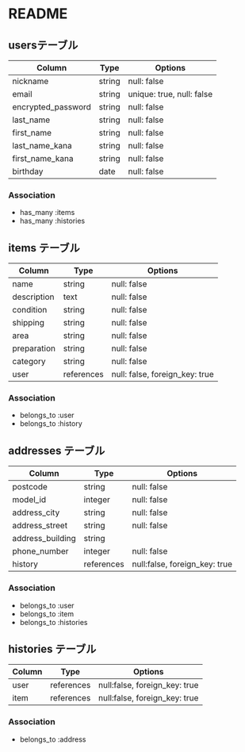 # README

## usersテーブル

| Column               | Type    | Options                   |
| -------------------- | ------- | ------------------------- |
| nickname             | string  | null: false               |
| email                | string  | unique: true, null: false |
| encrypted_password   | string  | null: false               |
| last_name            | string  | null: false               |
| first_name           | string  | null: false               |
| last_name_kana       | string  | null: false               |
| first_name_kana      | string  | null: false               |
| birthday             | date    | null: false               |


### Association

- has_many :items
- has_many :histories

## items テーブル

| Column        | Type       | Options                              |
| ------------- | ---------- | ------------------------------------ |
| name          | string     | null: false                          |
| description   | text       | null: false                          |
| condition     | string     | null: false                          |
| shipping      | string     | null: false                          |
| area          | string     | null: false                          |  
| preparation   | string     | null: false                          |
| category      | string     | null: false                          |
| user          | references | null: false, foreign_key: true       |

### Association

- belongs_to :user
- belongs_to :history

## addresses テーブル

| Column           | Type       | Options                        |
| ---------------- | ---------- | ------------------------------ |
| postcode         | string     | null: false                    |
| model_id         | integer    | null: false                    |
| address_city     | string     | null: false                    |
| address_street   | string     | null: false                    |
| address_building | string     |                                |
| phone_number     | integer    | null: false                    |
| history          | references | null:false, foreign_key: true  |


### Association

- belongs_to :user
- belongs_to :item
- belongs_to :histories

## histories テーブル

| Column | Type       | Options                        |
| ------ | ---------- | ------------------------------ |
| user   | references | null:false, foreign_key: true  | 
| item   | references | null:false, foreign_key: true  |

### Association
- belongs_to :address

